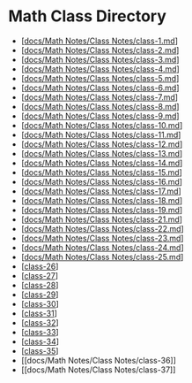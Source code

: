 # Math Class Directory
- [[docs/Math Notes/Class Notes/class-1.md]]
- [[docs/Math Notes/Class Notes/class-2.md]]
- [[docs/Math Notes/Class Notes/class-3.md]]
- [[docs/Math Notes/Class Notes/class-4.md]]
- [[docs/Math Notes/Class Notes/class-5.md]]
- [[docs/Math Notes/Class Notes/class-6.md]]
- [[docs/Math Notes/Class Notes/class-7.md]]
- [[docs/Math Notes/Class Notes/class-8.md]]
- [[docs/Math Notes/Class Notes/class-9.md]]
- [[docs/Math Notes/Class Notes/class-10.md]]
- [[docs/Math Notes/Class Notes/class-11.md]]
- [[docs/Math Notes/Class Notes/class-12.md]]
- [[docs/Math Notes/Class Notes/class-13.md]]
- [[docs/Math Notes/Class Notes/class-14.md]]
- [[docs/Math Notes/Class Notes/class-15.md]]
- [[docs/Math Notes/Class Notes/class-16.md]]
- [[docs/Math Notes/Class Notes/class-17.md]]
- [[docs/Math Notes/Class Notes/class-18.md]]
- [[docs/Math Notes/Class Notes/class-19.md]]
- [[docs/Math Notes/Class Notes/class-21.md]]
- [[docs/Math Notes/Class Notes/class-22.md]]
- [[docs/Math Notes/Class Notes/class-23.md]]
- [[docs/Math Notes/Class Notes/class-24.md]]
- [[docs/Math Notes/Class Notes/class-25.md]]
- [[class-26]]
- [[class-27]]
- [[class-28]]
- [[class-29]]
- [[class-30]]
- [[class-31]]
- [[class-32]]
- [[class-33]]
- [[class-34]]
- [[class-35]]
- [[docs/Math Notes/Class Notes/class-36]]
- [[docs/Math Notes/Class Notes/class-37]]



[//begin]: # "Autogenerated link references for markdown compatibility"
[docs/Math Notes/Class Notes/class-1.md]: class-1.md "Lesson 1"
[docs/Math Notes/Class Notes/class-2.md]: class-2.md "Lesson 2"
[docs/Math Notes/Class Notes/class-3.md]: class-3.md "Lesson 3"
[docs/Math Notes/Class Notes/class-4.md]: class-4.md "Lesson 4"
[docs/Math Notes/Class Notes/class-5.md]: class-5.md "Lesson 5"
[docs/Math Notes/Class Notes/class-6.md]: class-6.md "Lesson 6"
[docs/Math Notes/Class Notes/class-7.md]: class-7.md "Lesson 7"
[docs/Math Notes/Class Notes/class-8.md]: class-8.md "Lesson 8"
[docs/Math Notes/Class Notes/class-9.md]: class-9.md "Lesson 9"
[docs/Math Notes/Class Notes/class-10.md]: class-10.md "Lesson 10"
[docs/Math Notes/Class Notes/class-11.md]: class-11.md "Lesson 11"
[docs/Math Notes/Class Notes/class-12.md]: class-12.md "Lesson 12"
[docs/Math Notes/Class Notes/class-13.md]: class-13.md "Lesson 13"
[docs/Math Notes/Class Notes/class-14.md]: class-14.md "Lesson 14"
[docs/Math Notes/Class Notes/class-15.md]: class-15.md "Lesson 15"
[docs/Math Notes/Class Notes/class-16.md]: class-16.md "Lesson 16"
[docs/Math Notes/Class Notes/class-17.md]: class-17.md "Lesson 17"
[docs/Math Notes/Class Notes/class-18.md]: class-18.md "Lesson 18"
[docs/Math Notes/Class Notes/class-19.md]: class-19.md "Lesson 19"
[docs/Math Notes/Class Notes/class-21.md]: class-21.md "Lesson 21"
[docs/Math Notes/Class Notes/class-22.md]: class-22.md "Lesson 22"
[docs/Math Notes/Class Notes/class-23.md]: class-23.md "Lesson 23"
[docs/Math Notes/Class Notes/class-24.md]: class-24.md "Lesson 24"
[docs/Math Notes/Class Notes/class-25.md]: class-25.md "Lesson 25"
[class-26]: class-26.md "Lesson 26"
[class-27]: class-27.md "Lesson 27"
[class-28]: class-28.md "Lesson 28"
[class-29]: class-29.md "Lesson 29"
[class-30]: class-30.md "Lesson 30"
[class-31]: class-31.md "Lesson 31"
[class-32]: class-32.md "Lesson 32"
[class-33]: class-33.md "Lesson 33"
[class-34]: class-34.md "Lesson 34"
[class-35]: class-35.md "Lesson 35"
[//end]: # "Autogenerated link references"
